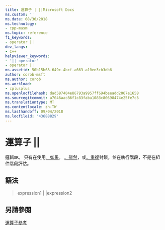 ```yaml
---
title: 運算子 | ||Microsoft Docs
ms.custom: ''
ms.date: 08/30/2018
ms.technology:
- cpp-masm
ms.topic: reference
f1_keywords:
- operator ||
dev_langs:
- C++
helpviewer_keywords:
- '|| operator'
- operator ||
ms.assetid: 50b15b63-649c-4bcf-a663-a10ee3cb3db6
author: corob-msft
ms.author: corob
ms.workload:
- cplusplus
ms.openlocfilehash: dad587404e86793a9957ff694beeadd2067e1658
ms.sourcegitcommit: a7046aac86f1c83faba1088c80698474e25fe7c3
ms.translationtype: MT
ms.contentlocale: zh-TW
ms.lasthandoff: 09/04/2018
ms.locfileid: "43688829"
---
```

# <a name="operator-"></a>運算子 ||

邏輯`OR`。 只有在使用[。如果](../../assembler/masm/dot-if.md)， [。雖然](../../assembler/masm/dot-while.md)，或[。重複](../../assembler/masm/dot-repeat.md)封鎖，並在執行階段，不是在組件階段評估。

## <a name="syntax"></a>語法

> expression1 | |expression2

## <a name="see-also"></a>另請參閱

[運算子參考](../../assembler/masm/operators-reference.md)<br/>